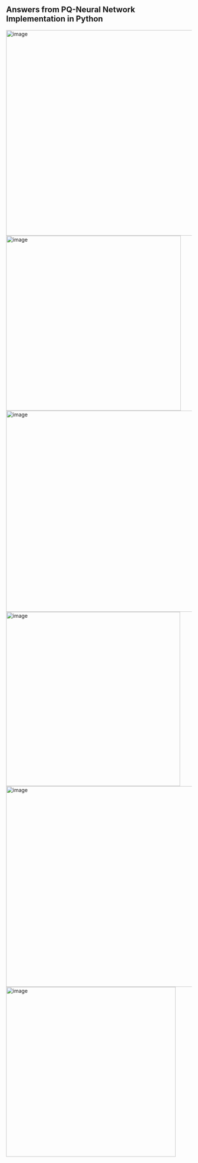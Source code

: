 ## Answers from PQ-Neural Network Implementation in Python

<img width="557" alt="image" src="https://github.com/haomail/Advanced-ML/assets/141924190/3df23114-9a08-4958-8e48-527f7135db84">
<img width="474" alt="image" src="https://github.com/haomail/Advanced-ML/assets/141924190/9c56aecc-5123-498a-842f-20d4b00ae993">

<img width="545" alt="image" src="https://github.com/haomail/Advanced-ML/assets/141924190/2184ef5c-9bf4-4a9a-8f0e-5239122f6259">
<img width="472" alt="image" src="https://github.com/haomail/Advanced-ML/assets/141924190/d71e0510-7c25-4e4b-942b-c4a164034ba5">

<img width="544" alt="image" src="https://github.com/haomail/Advanced-ML/assets/141924190/4dea1958-1c6b-47d6-b4e1-c4b56114bdfd">
<img width="460" alt="image" src="https://github.com/haomail/Advanced-ML/assets/141924190/61d651ea-5680-4ee0-9992-19e73117d88b">
